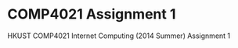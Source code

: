 COMP4021 Assignment 1
=====================

HKUST COMP4021 Internet Computing (2014 Summer) Assignment 1

